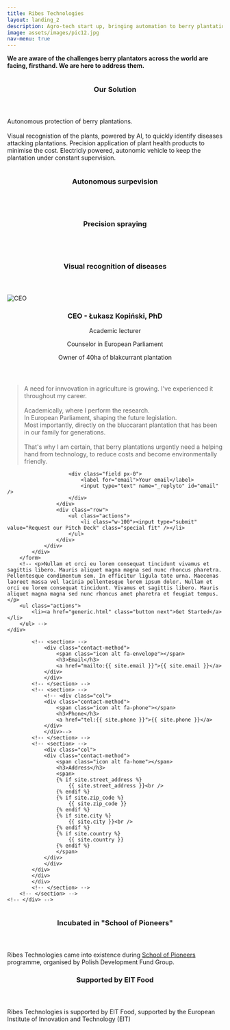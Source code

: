 ```yaml
---
title: Ribes Technologies
layout: landing_2
description: Agro-tech start up, bringing automation to berry plantations.
image: assets/images/pic12.jpg
nav-menu: true
---
```


<!-- Main -->
<div id="main">

<!-- One -->
<section id="one">
	<div class="inner">
		<!-- <header class="major">
			<h2>Leading innovation in agriculture</h2>
		</header> -->
		<p class="text-center">
		<!-- <p> -->
		<strong>We are aware of the challenges berry plantators across the world are facing, firsthand. We are here to address them.</strong></p>
		<!-- <p>The goal remains the same: to deliver a healthy and environmentally friendly fruit to our customers.</p> -->
		<!-- <p>We are here to provide a tool that adresses these problems.</p> -->
	</div>
</section>

<!-- Two -->
<section id="two" class="spotlights">
	<section>
		<a href="generic.html" class="image">
			<img src="{% link assets/images/pic13.jpg %}" alt="" data-position="center center" />
		</a>
		<div class="content">
			<div class="inner">
				<header class="major">
					<h3>Our Solution</h3>
				</header>
				<p>Autonomous protection of berry plantations.<br><br>
				Visual recognistion of the plants, powered by AI, to quickly identify diseases attacking plantations.
				Precision application of plant health products to minimise the cost.
				Electricly powered, autonomic vehicle to keep the plantation under constant supervision.</p>
				<!-- <ul class="actions">
					<li><a href="generic.html" class="button">Learn more</a></li>
				</ul> -->
			</div>
		</div>
	</section>
		<section id="one" class="tiles">
			<article>
				<span class="image">
					<img src="{% link assets/images/pic18.jpg %}" alt="" />
				</span>
				<header class="major">
					<h3>Autonomous surpevision</h3>
					<!-- <p>fdsafdasfdasfs</p> -->
				</header>
			</article>
			<article>
				<span class="image">
					<img src="{% link assets/images/pic16.jpg %}" alt="" />
				</span>
				<header class="major">
					<h3>Precision spraying</h3>
					<!-- <p>fdsafdasfdasfs</p> -->
				</header>
			</article>
						<article>
				<span class="image">
					<img src="{% link assets/images/pic14.jpg %}" alt="" />
				</span>
				<header class="major">
					<h3>Visual recognition of diseases</h3>
					<!-- <p>fdsafdasfdasfs</p> -->
				</header>
			</article>
		</section>
		<!-- CEO quote -->
		<section>
			<div class="container p-5">
				<div class="row justify-content-md-center align-items-center py-3">
					<!-- <div class="d-flex w-100 justify-content-center align-items-center"> -->
						<div class="col-md-5">
						<div class="row ">
							<div class="col col-md-5">
								<img src="{% link assets/images/pic17.png %}"  class="rounded-circle" alt="CEO">
							</div>
							</div>
							<div class="row">
							<!-- <div class="row justify-content-md-center py-3"> -->
								<div class="col-md-12">
									<header class="major">
										<h3>CEO - Łukasz Kopiński, PhD</h3>
										<!-- <h3>Łukasz Kopiński, PhD</h3> -->
										<!-- <p class="text-none">Academic lecturer - University of Life Sciences in Lublin</p> -->
										<!-- <p class="text-none">CEO</p> -->
										<p class="text-none">Academic lecturer</p>
										<!-- <p class="text-none">Counselor in European Parliament’s Agriculture Committee</p> -->
										<p class="text-none">Counselor in European Parliament</p>
										<p class="text-none">Owner of 40ha of blakcurrant plantation</p>
									</header>
								</div>
							</div>
							</div>
				<!-- </div> -->
					<div class="col-md-7">
						<blockquote class="mb-0">
							A need for innvovation in agriculture is growing. I've experienced it throughout my career.<br><br>
							Academically, where I perform the research.<br>
							In European Parliament, shaping the future legislation.<br>
							Most importantly, directly on the bluccarant plantation that has been in our family for generations.<br><br>
							That's why I am certain, that berry plantations urgently need a helping hand from technology, to reduce costs and become environmentally friendly.
						</blockquote>
					</div>
				</div>
			</div>
		</section>
	<!-- <section>
		<a href="generic.html" class="image">
			<img src="{% link assets/images/pic09.jpg %}" alt="" data-position="top center" />
		</a>
		<div class="content">
			<div class="inner">
				<header class="major">
					<h3>Rhoncus magna</h3>
				</header>
				<p>Nullam et orci eu lorem consequat tincidunt vivamus et sagittis magna sed nunc rhoncus condimentum sem. In efficitur ligula tate urna. Maecenas massa sed magna lacinia magna pellentesque lorem ipsum dolor. Nullam et orci eu lorem consequat tincidunt. Vivamus et sagittis tempus.</p>
				<ul class="actions">
					<li><a href="generic.html" class="button">Learn more</a></li>
				</ul>
			</div>
		</div>
	</section> -->
	<!-- <section>
		<a href="generic.html" class="image">
			<img src="{% link assets/images/pic10.jpg %}" alt="" data-position="25% 25%" />
		</a>
		<div class="content">
			<div class="inner">
				<header class="major">
					<h3>Sed nunc ligula</h3>
				</header>
				<p>Nullam et orci eu lorem consequat tincidunt vivamus et sagittis magna sed nunc rhoncus condimentum sem. In efficitur ligula tate urna. Maecenas massa sed magna lacinia magna pellentesque lorem ipsum dolor. Nullam et orci eu lorem consequat tincidunt. Vivamus et sagittis tempus.</p>
				<ul class="actions">
					<li><a href="generic.html" class="button">Learn more</a></li>
				</ul>
			</div>
		</div>
	</section> -->
</section>

<!-- Three -->
<section id="three">
	<div class="inner">
		<!-- <header class="major">
			<h2>Pitch deck</h2>
		</header> -->
		<!-- <p>
			We are open for cooperations. If you want to learn more about company and product, we would love to share our pitch deck with you.
		</p> -->
		<div class="mt-5"></div>
		<form name="pitch-deck-form" method="POST" data-netlify="true">
			<div class="row justify-content-md-center">
				<div class="col-md-6">
					<div class="row">

						<div class="field px-0">
							<label for="email">Your email</label>
							<input type="text" name="_replyto" id="email" />
						</div>
					</div>
					<div class="row">
						<ul class="actions">
							<li class="w-100"><input type="submit" value="Request our Pitch Deck" class="special fit" /></li>
						</ul>
					</div>
				</div>
			</div>
		</form>
		<!-- <p>Nullam et orci eu lorem consequat tincidunt vivamus et sagittis libero. Mauris aliquet magna magna sed nunc rhoncus pharetra. Pellentesque condimentum sem. In efficitur ligula tate urna. Maecenas laoreet massa vel lacinia pellentesque lorem ipsum dolor. Nullam et orci eu lorem consequat tincidunt. Vivamus et sagittis libero. Mauris aliquet magna magna sed nunc rhoncus amet pharetra et feugiat tempus.</p>
		<ul class="actions">
			<li><a href="generic.html" class="button next">Get Started</a></li>
		</ul> -->
	</div>
</section>
<!-- Contact -->
<section id="contact">
	<!-- <div class="inner"> -->
		<!-- <section>
			<form action="https://formspree.io/{{ site.email }}" method="POST">
				<div class="field half first">
					<label for="name">Name</label>
					<input type="text" name="name" id="name" />
				</div>
				<div class="field half">
					<label for="email">Email</label>
					<input type="text" name="_replyto" id="email" />
				</div>
				<div class="field">
					<label for="message">Message</label>
					<textarea name="message" id="message" rows="6"></textarea>
				</div>
				<ul class="actions">
					<li><input type="submit" value="Send Message" class="special" /></li>
					<li><input type="reset" value="Clear" /></li>
				</ul>
			</form>
		</section> -->
		<!-- <section class=""> -->
			<div class="row justify-content-md-center p-5">
			<div class="col-md-8">
			<div class="row">
			<div class="col">

			<!-- <section> -->
				<div class="contact-method">
					<span class="icon alt fa-envelope"></span>
					<h3>Email</h3>
					<a href="mailto:{{ site.email }}">{{ site.email }}</a>
				</div>
				</div>
			<!-- </section> -->
			<!-- <section> -->
				<!-- <div class="col">
				<div class="contact-method">
					<span class="icon alt fa-phone"></span>
					<h3>Phone</h3>
					<a href="tel:{{ site.phone }}">{{ site.phone }}</a>
				</div>
				</div>-->
			<!-- </section> -->
			<!-- <section> -->
				<div class="col">
				<div class="contact-method">
					<span class="icon alt fa-home"></span>
					<h3>Address</h3>
					<span>
					{% if site.street_address %}
					    {{ site.street_address }}<br />
					{% endif %}
					{% if site.zip_code %}
					    {{ site.zip_code }}
					{% endif %}
					{% if site.city %}
					    {{ site.city }}<br />
					{% endif %}
					{% if site.country %}
					    {{ site.country }}
					{% endif %}
					</span>
				</div>
				</div>
			</div>
			</div>
			</div>
			<!-- </section> -->
		<!-- </section> -->
	<!-- </div> -->
</section>
<section id="two" class="spotlights">
	<!-- School of Pioniers -->
	<section>
		<a href="generic.html" class="image">
			<img src="{% link assets/images/szkola-pionierow.jpg %}" alt="" data-position="top center" />
		</a>
		<div class="content">
			<div class="inner">
				<header class="major">
					<h3>Incubated in "School of Pioneers"</h3>
				</header>
				<p>Ribes Technologies came into existence during <a href="https://startup.pfr.pl/en/pfr-school-pioneers/" >School of Pioneers</a> programme, organised by Polish Development Fund Group.</p>
			</div>
		</div>
	</section>
</section>
<section id="three" class="spotlights">
	<!-- School of Pioniers -->
	<section>
		<div class="content">
			<div class="inner">
				<header class="major">
					<h3>Supported by EIT Food</h3>
				</header>
				<p>Ribes Technologies is supported by EIT Food, supported by the European Institute of Innovation and Technology (EIT)</p>
			</div>
		</div>
		<div class="image px-5 d-flex align-items-center bg-white">
			<img src="{% link assets/images/eit_food.png %}" alt="" class="img-fluid mx-auto d-block" />
		</div>
	</section>
</section>

</div>
